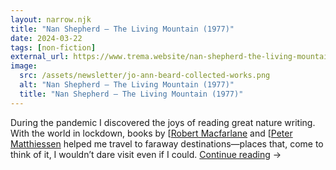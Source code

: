 ```yaml
---
layout: narrow.njk
title: "Nan Shepherd – The Living Mountain (1977)"
date: 2024-03-22
tags: [non-fiction]
external_url: https://www.trema.website/nan-shepherd-the-living-mountain?ref=daniel.pizza
image:
  src: /assets/newsletter/jo-ann-beard-collected-works.png
  alt: "Nan Shepherd – The Living Mountain (1977)"
  title: "Nan Shepherd – The Living Mountain (1977)"
---
```


During the pandemic I discovered the joys of reading great nature writing. With the world in lockdown, books by [[Robert Macfarlane](https://en.wikipedia.org/wiki/Robert_Macfarlane_(writer)?ref=daniel.pizza "Robert Macfarlane on Wikipedia") and [[Peter Matthiessen](https://en.wikipedia.org/wiki/Peter_Matthiessen?ref=daniel.pizza "Peter Matthiessen on Wikipedia") helped me travel to faraway destinations—places that, come to think of it, I wouldn’t dare visit even if I could. <a href="{{ external_url }}" title="Read my recommendation for The Living Mountain by Nan Shepherd" rel="external" target="_blank">Continue reading</a> →